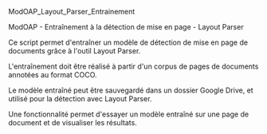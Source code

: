 ModOAP_Layout_Parser_Entrainement

ModOAP - Entraînement à la détection de mise en page - Layout Parser

Ce script permet d'entraîner un modèle de détection de mise en page de documents grâce à l'outil Layout Parser.

L'entraînement doit être réalisé à partir d'un corpus de pages de documents annotées au format COCO.

Le modèle entraîné peut être sauvegardé dans un dossier Google Drive, et utilisé pour la détection avec Layout Parser.

Une fonctionnalité permet d'essayer un modèle entraîné sur une page de document et de visualiser les résultats.

